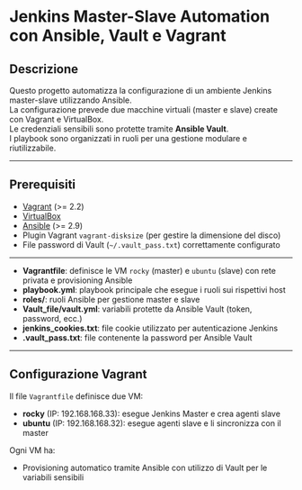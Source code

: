 # Jenkins Master-Slave Automation con Ansible, Vault e Vagrant

## Descrizione

Questo progetto automatizza la configurazione di un ambiente Jenkins master-slave utilizzando Ansible.  
La configurazione prevede due macchine virtuali (master e slave) create con Vagrant e VirtualBox.  
Le credenziali sensibili sono protette tramite **Ansible Vault**.  
I playbook sono organizzati in ruoli per una gestione modulare e riutilizzabile.

---

## Prerequisiti

- [Vagrant](https://www.vagrantup.com/) (>= 2.2)  
- [VirtualBox](https://www.virtualbox.org/)  
- [Ansible](https://www.ansible.com/) (>= 2.9)  
- Plugin Vagrant `vagrant-disksize` (per gestire la dimensione del disco)  
- File password di Vault (`~/.vault_pass.txt`) correttamente configurato  
  

---


- **Vagrantfile**: definisce le VM `rocky` (master) e `ubuntu` (slave) con rete privata e provisioning Ansible  
- **playbook.yml**: playbook principale che esegue i ruoli sui rispettivi host  
- **roles/**: ruoli Ansible per gestione master e slave  
- **Vault_file/vault.yml**: variabili protette da Ansible Vault (token, password, ecc.)  
- **jenkins_cookies.txt**: file cookie utilizzato per autenticazione Jenkins  
- **.vault_pass.txt**: file contenente la password per Ansible Vault   

---

## Configurazione Vagrant

Il file `Vagrantfile` definisce due VM:

- **rocky** (IP: 192.168.168.33): esegue Jenkins Master e crea agenti slave  
- **ubuntu** (IP: 192.168.168.32): esegue agenti slave e li sincronizza con il master  

Ogni VM ha:
- Provisioning automatico tramite Ansible con utilizzo di Vault per le variabili sensibili  




